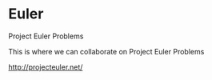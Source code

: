 Euler
=====

Project Euler Problems

This is where we can collaborate on Project Euler Problems

http://projecteuler.net/
